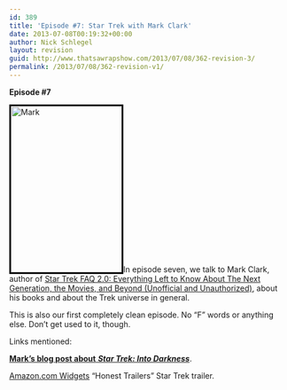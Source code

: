```yaml
---
id: 389
title: 'Episode #7: Star Trek with Mark Clark'
date: 2013-07-08T00:19:32+00:00
author: Nick Schlegel
layout: revision
guid: http://www.thatsawrapshow.com/2013/07/08/362-revision-3/
permalink: /2013/07/08/362-revision-v1/
---
```

**Episode #7**

[<img class="alignleft  wp-image-379" style="border-width: 3px; border-color: black; border-style: solid;" alt="Mark" src="http://www.thatsawrapshow.com/wp-content/uploads/2013/07/Mark.jpg" width="200" height="300" srcset="http://www.thatsawrapshow.com/wp-content/uploads/2013/07/Mark.jpg 333w, http://www.thatsawrapshow.com/wp-content/uploads/2013/07/Mark-199x300.jpg 199w" sizes="(max-width: 200px) 100vw, 200px" />](http://www.thatsawrapshow.com/wp-content/uploads/2013/07/Mark.jpg)In episode seven, we talk to Mark Clark, author of [Star Trek FAQ 2.0: Everything Left to Know About The Next Generation, the Movies, and Beyond (Unofficial and Unauthorized)](http://www.amazon.com/gp/product/1557837937/ref=as_li_qf_sp_asin_tl?ie=UTF8&camp=1789&creative=9325&creativeASIN=1557837937&linkCode=as2&tag=thsawr-20), about his books and about the Trek universe in general.

This is also our first completely clean episode. No &#8220;F&#8221; words or anything else. Don&#8217;t get used to it, though.

Links mentioned:

[**Mark&#8217;s blog post about** _**Star Trek: Into Darkness**_](http://onstageandbackstage.wordpress.com/2013/05/28/star-trek-into-darkness-a-review/).



<noscript>
  <a href="http://ws-na.amazon-adsystem.com/widgets/q?ServiceVersion=20070822&#038;MarketPlace=US&#038;ID=V20070822%2FUS%2Fthsawr-20%2F8001%2Fc340318a-a4de-4c51-b780-b5b4291619cf&#038;Operation=NoScript">Amazon.com Widgets</a>
</noscript>&#8220;Honest Trailers&#8221; Star Trek trailer.

  


&nbsp;